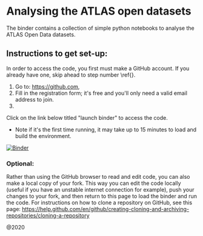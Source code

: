 # Analysing the ATLAS open datasets
The binder contains a collection of simple python notebooks to analyse the ATLAS Open Data datasets.

## Instructions to get set-up:
In order to access the code, you first must make a GitHub account. If you already have one, skip ahead to step number \ref{}. 
 1. Go to: <https://github.com>,
 2. Fill in the registration form; it's free and you'll only need a valid email address to join.
 3. 

Click on the link below titled "launch binder" to access the code.

 - Note if it's the first time running, it may take up to 15 minutes to load and build the environment. 

[![Binder](https://mybinder.org/badge_logo.svg)](https://mybinder.org/v2/gh/amcdouga/notebooks-collection-opendata/master)


### Optional:
Rather than using the GitHub browser to read and edit code, you can also make a local copy of your fork. This way you can edit the code locally (useful if you have an unstable internet connection for example), push your changes to your fork, and then return to this page to load the binder and run the code. For instructions on how to clone a repository on GitHub, see this page: <https://help.github.com/en/github/creating-cloning-and-archiving-repositories/cloning-a-repository>

@2020
